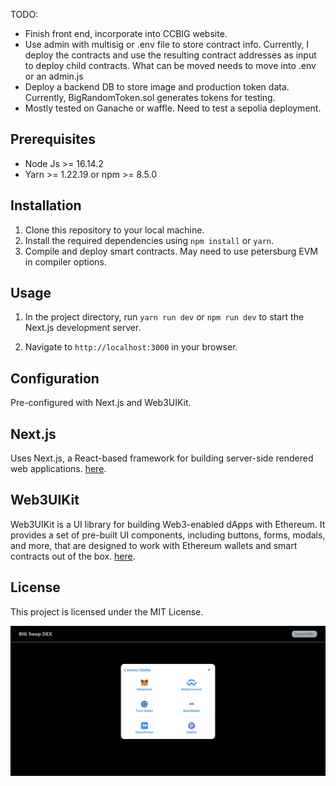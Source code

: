 TODO:

- Finish front end, incorporate into CCBIG website.
- Use admin with multisig or .env file to store contract info. Currently, I deploy the contracts and use the resulting contract addresses as input to deploy child contracts. What can be moved needs to move into .env or an admin.js
- Deploy a backend DB to store image and production token data. Currently, BigRandomToken.sol generates tokens for testing.
- Mostly tested on Ganache or waffle. Need to test a sepolia deployment.

## **Prerequisites**

-   Node Js >= 16.14.2
-   Yarn >= 1.22.19 or npm >= 8.5.0

## **Installation**

1. Clone this repository to your local machine.
2. Install the required dependencies using `npm install` or `yarn`.
3. Compile and deploy smart contracts. May need to use petersburg EVM in compiler options.

## **Usage**


1. In the project directory, run `yarn run dev` or `npm run dev` to start the Next.js development server.

2. Navigate to `http://localhost:3000` in your browser.

## **Configuration**

Pre-configured with Next.js and Web3UIKit.

## **Next.js**

Uses Next.js, a React-based framework for building server-side rendered web applications. [here](https://nextjs.org/learn).

## **Web3UIKit**

Web3UIKit is a UI library for building Web3-enabled dApps with Ethereum. It provides a set of pre-built UI components, including buttons, forms, modals, and more, that are designed to work with Ethereum wallets and smart contracts out of the box.  [here](https://github.com/uikit/web3).

## **License**

This project is licensed under the MIT License.



![image](./public/screenshot_baseui.png)
